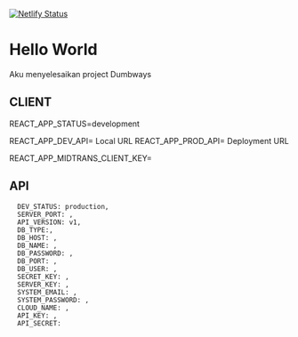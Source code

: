 [![Netlify Status](https://api.netlify.com/api/v1/badges/2c5e0af6-07c5-48fc-963b-397945e02d3f/deploy-status)](https://housy.netlify.app/)

# Hello World

Aku menyelesaikan project Dumbways

## CLIENT

REACT_APP_STATUS=development

REACT_APP_DEV_API= Local URL
REACT_APP_PROD_API= Deployment URL

REACT_APP_MIDTRANS_CLIENT_KEY=

## API

```env
  DEV_STATUS: production,
  SERVER_PORT: ,
  API_VERSION: v1,
  DB_TYPE:,
  DB_HOST: ,
  DB_NAME: ,
  DB_PASSWORD: ,
  DB_PORT: ,
  DB_USER: ,
  SECRET_KEY: ,
  SERVER_KEY: ,
  SYSTEM_EMAIL: ,
  SYSTEM_PASSWORD: ,
  CLOUD_NAME: ,
  API_KEY: ,
  API_SECRET:
```
